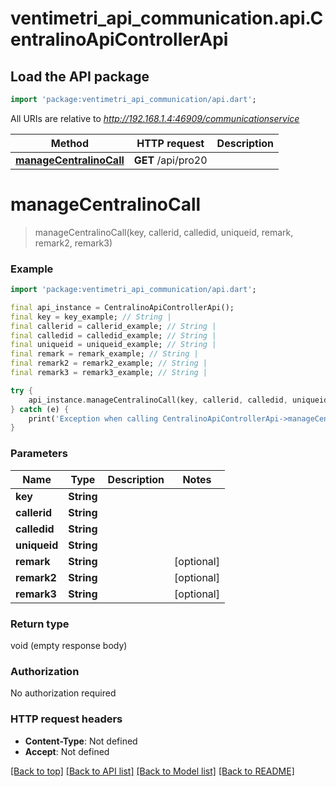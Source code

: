 # ventimetri_api_communication.api.CentralinoApiControllerApi

## Load the API package
```dart
import 'package:ventimetri_api_communication/api.dart';
```

All URIs are relative to *http://192.168.1.4:46909/communicationservice*

Method | HTTP request | Description
------------- | ------------- | -------------
[**manageCentralinoCall**](CentralinoApiControllerApi.md#managecentralinocall) | **GET** /api/pro20 | 


# **manageCentralinoCall**
> manageCentralinoCall(key, callerid, calledid, uniqueid, remark, remark2, remark3)



### Example
```dart
import 'package:ventimetri_api_communication/api.dart';

final api_instance = CentralinoApiControllerApi();
final key = key_example; // String | 
final callerid = callerid_example; // String | 
final calledid = calledid_example; // String | 
final uniqueid = uniqueid_example; // String | 
final remark = remark_example; // String | 
final remark2 = remark2_example; // String | 
final remark3 = remark3_example; // String | 

try {
    api_instance.manageCentralinoCall(key, callerid, calledid, uniqueid, remark, remark2, remark3);
} catch (e) {
    print('Exception when calling CentralinoApiControllerApi->manageCentralinoCall: $e\n');
}
```

### Parameters

Name | Type | Description  | Notes
------------- | ------------- | ------------- | -------------
 **key** | **String**|  | 
 **callerid** | **String**|  | 
 **calledid** | **String**|  | 
 **uniqueid** | **String**|  | 
 **remark** | **String**|  | [optional] 
 **remark2** | **String**|  | [optional] 
 **remark3** | **String**|  | [optional] 

### Return type

void (empty response body)

### Authorization

No authorization required

### HTTP request headers

 - **Content-Type**: Not defined
 - **Accept**: Not defined

[[Back to top]](#) [[Back to API list]](../README.md#documentation-for-api-endpoints) [[Back to Model list]](../README.md#documentation-for-models) [[Back to README]](../README.md)

